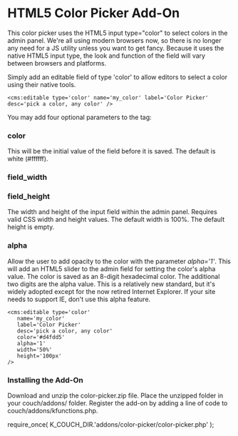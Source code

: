 # HTML5 Color Picker Add-On #

This color picker uses the HTML5 input type="color" to select colors in the admin panel. We're all using modern browsers now, so there is no longer any need for a JS utility unless you want to get fancy. Because it uses the native HTML5 input type, the look and function of the field will vary between browsers and platforms.

Simply add an editable field of type 'color' to allow editors to select a color using their native tools.

    <cms:editable type='color' name='my_color' label='Color Picker' desc='pick a color, any color' />

You may add four optional parameters to the tag:

### color
This will be the initial value of the field before it is saved. The default is white (#ffffff).

### field_width
### field_height
The width and height of the input field within the admin panel. Requires valid CSS width and height values. The default width is 100%. The default height is empty.

### alpha
Allow the user to add opacity to the color with the parameter _alpha='1'_. This will add an HTML5 slider to the admin field for setting the color's alpha value. The color is saved as an 8-digit hexadecimal color. The additional two digits are the alpha value. This is a relatively new standard, but it's widely adopted except for the now retired Internet Explorer. If your site needs to support IE, don't use this alpha feature.


    <cms:editable type='color'
       name='my_color'
       label='Color Picker'
       desc='pick a color, any color'
       color='#d4fdd5'
       alpha='1'
       width='50%'
       height='100px'
    />

### Installing the Add-On ###
Download and unzip the color-picker.zip file. Place the unzipped folder in your couch/addons/ folder. Register the add-on by adding a line of code to couch/addons/kfunctions.php. 

require_once( K_COUCH_DIR.'addons/color-picker/color-picker.php' );

